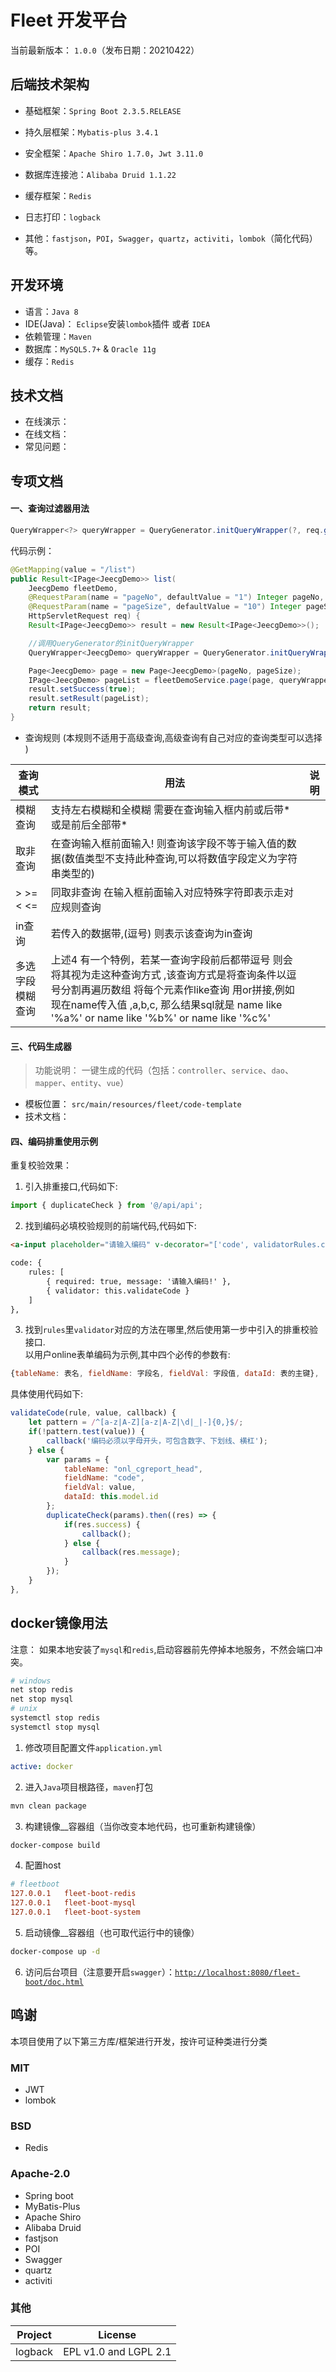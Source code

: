 # Fleet 开发平台

当前最新版本： `1.0.0`（发布日期：20210422）

## 后端技术架构

- 基础框架：`Spring Boot 2.3.5.RELEASE`
- 持久层框架：`Mybatis-plus 3.4.1`
- 安全框架：`Apache Shiro 1.7.0`，`Jwt 3.11.0`
- 数据库连接池：`Alibaba Druid 1.1.22`
- 缓存框架：`Redis`
- 日志打印：`logback`

- 其他：`fastjson`，`POI`，`Swagger`，`quartz`，`activiti`，`lombok`（简化代码）等。

## 开发环境

- 语言：`Java 8`
- IDE(Java)： `Eclipse`安装`lombok`插件 或者 `IDEA`
- 依赖管理：`Maven`
- 数据库：`MySQL5.7+`  &  `Oracle 11g`
- 缓存：`Redis`

## 技术文档

- 在线演示：  
- 在线文档：  
- 常见问题：  

## 专项文档

#### 一、查询过滤器用法

```java
QueryWrapper<?> queryWrapper = QueryGenerator.initQueryWrapper(?, req.getParameterMap());
```

代码示例：

```java
@GetMapping(value = "/list")
public Result<IPage<JeecgDemo>> list(
    JeecgDemo fleetDemo,
    @RequestParam(name = "pageNo", defaultValue = "1") Integer pageNo, 
    @RequestParam(name = "pageSize", defaultValue = "10") Integer pageSize,
    HttpServletRequest req) {
    Result<IPage<JeecgDemo>> result = new Result<IPage<JeecgDemo>>();

    //调用QueryGenerator的initQueryWrapper
    QueryWrapper<JeecgDemo> queryWrapper = QueryGenerator.initQueryWrapper(fleetDemo, req.getParameterMap());

    Page<JeecgDemo> page = new Page<JeecgDemo>(pageNo, pageSize);
    IPage<JeecgDemo> pageList = fleetDemoService.page(page, queryWrapper);
    result.setSuccess(true);
    result.setResult(pageList);
    return result;
}
```

- 查询规则 (本规则不适用于高级查询,高级查询有自己对应的查询类型可以选择 )

| 查询模式           | 用法    | 说明                         |
|---------- |-------------------------------------------------------|------------------|
| 模糊查询     | 支持左右模糊和全模糊  需要在查询输入框内前或后带\*或是前后全部带\* |    |
| 取非查询     | 在查询输入框前面输入! 则查询该字段不等于输入值的数据(数值类型不支持此种查询,可以将数值字段定义为字符串类型的) |    |
| \>  \>= < <=     | 同取非查询 在输入框前面输入对应特殊字符即表示走对应规则查询 |    |
| in查询     | 若传入的数据带,(逗号) 则表示该查询为in查询 |    |
| 多选字段模糊查询     | 上述4 有一个特例，若某一查询字段前后都带逗号 则会将其视为走这种查询方式 ,该查询方式是将查询条件以逗号分割再遍历数组 将每个元素作like查询 用or拼接,例如 现在name传入值 ,a,b,c, 那么结果sql就是 name like '%a%' or name like '%b%' or name like '%c%' |    |

#### 三、代码生成器

> 功能说明：   一键生成的代码（包括：`controller`、`service`、`dao`、`mapper`、`entity`、`vue`）
 
 - 模板位置： `src/main/resources/fleet/code-template`
 - 技术文档： 

#### 四、编码排重使用示例

重复校验效果：

1. 引入排重接口,代码如下:  
 
```javascript
import { duplicateCheck } from '@/api/api';
```

2. 找到编码必填校验规则的前端代码,代码如下:  
  
```html
<a-input placeholder="请输入编码" v-decorator="['code', validatorRules.code]"/>

code: {
    rules: [
        { required: true, message: '请输入编码!' },
        { validator: this.validateCode }
    ]
},
```

3. 找到`rules`里`validator`对应的方法在哪里,然后使用第一步中引入的排重校验接口.  
  以用户online表单编码为示例,其中四个必传的参数有:  
    
```javascript
{tableName: 表名, fieldName: 字段名, fieldVal: 字段值, dataId: 表的主键},
```

具体使用代码如下:

```javascript
validateCode(rule, value, callback) {
    let pattern = /^[a-z|A-Z][a-z|A-Z|\d|_|-]{0,}$/;
    if(!pattern.test(value)) {
        callback('编码必须以字母开头，可包含数字、下划线、横杠');
    } else {
        var params = {
            tableName: "onl_cgreport_head",
            fieldName: "code",
            fieldVal: value,
            dataId: this.model.id
        };
        duplicateCheck(params).then((res) => {
            if(res.success) {
                callback();
            } else {
                callback(res.message);
            }
        });
    }
},
```

## docker镜像用法

注意： 如果本地安装了`mysql`和`redis`,启动容器前先停掉本地服务，不然会端口冲突。
```bash
# windows
net stop redis
net stop mysql
# unix
systemctl stop redis
systemctl stop mysql
```
1. 修改项目配置文件`application.yml`
```yml
active: docker
```

2. 进入`Java`项目根路径，`maven`打包
```bash
mvn clean package
```

3. 构建镜像__容器组（当你改变本地代码，也可重新构建镜像）
```bash
docker-compose build
```

4. 配置host
```conf
# fleetboot
127.0.0.1   fleet-boot-redis
127.0.0.1   fleet-boot-mysql
127.0.0.1   fleet-boot-system
```

5. 启动镜像__容器组（也可取代运行中的镜像）
```bash
docker-compose up -d
```

6. 访问后台项目（注意要开启`swagger`）：[`http://localhost:8080/fleet-boot/doc.html`](http://localhost:8080/fleet-boot/doc.html)

## 鸣谢

本项目使用了以下第三方库/框架进行开发，按许可证种类进行分类

### MIT

* JWT
* lombok

### BSD

* Redis

### Apache-2.0

* Spring boot
* MyBatis-Plus
* Apache Shiro
* Alibaba Druid
* fastjson
* POI
* Swagger
* quartz
* activiti

### 其他

|Project|License|
|---|---|
|logback|EPL v1.0 and LGPL 2.1|
